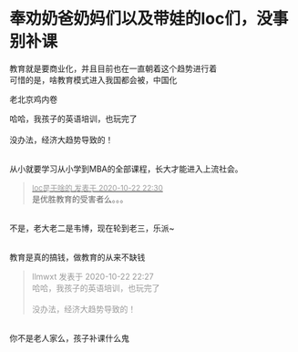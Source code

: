# 奉劝奶爸奶妈们以及带娃的loc们，没事别补课


教育就是要商业化，并且目前也在一直朝着这个趋势进行着<img src="static/image/smiley/default/lol.gif" smilieid="12" border="0" alt="" /><br />
可惜的是，啥教育模式进入我国都会被，中国化<img src="static/image/smiley/default/sweat.gif" smilieid="10" border="0" alt="" />

老北京鸡内卷<img id="aimg_WmL0I" onclick="zoom(this, this.src, 0, 0, 0)" class="zoom" src="https://cdn.jsdelivr.net/gh/hishis/forum-master/public/images/patch.gif" onmouseover="img_onmouseoverfunc(this)" onload="thumbImg(this)" border="0" alt="" />

哈哈，我孩子的英语培训，也玩完了<br />
<br />
没办法，经济大趋势导致的！<br />
<br />
<img src="static/image/smiley/default/lol.gif" smilieid="12" border="0" alt="" /><img src="static/image/smiley/default/lol.gif" smilieid="12" border="0" alt="" /><img src="static/image/smiley/default/lol.gif" smilieid="12" border="0" alt="" />

从小就要学习从小学到MBA的全部课程，长大才能进入上流社会。

<div class="quote"><blockquote><font size="2"><a href="https://www.hostloc.com/forum.php?mod=redirect&amp;goto=findpost&amp;pid=9338453&amp;ptid=757385" target="_blank"><font color="#999999">loc是干啥的 发表于 2020-10-22 22:30</font></a></font><br />
是优胜教育的受害者么。。。</blockquote></div><br />
不是，老大老二是韦博，现在轮到老三，乐派~<br />
<br />


教育是真的搞钱，做教育的从来不缺钱

<div class="quote"><blockquote><font color="#999999">llmwxt 发表于 2020-10-22 22:27</font><br />
<font color="#999999">哈哈，我孩子的英语培训，也玩完了<br />
<br />
没办法，经济大趋势导致的！<br />
</font></blockquote></div><br />
你不是老人家么，孩子补课什么鬼
